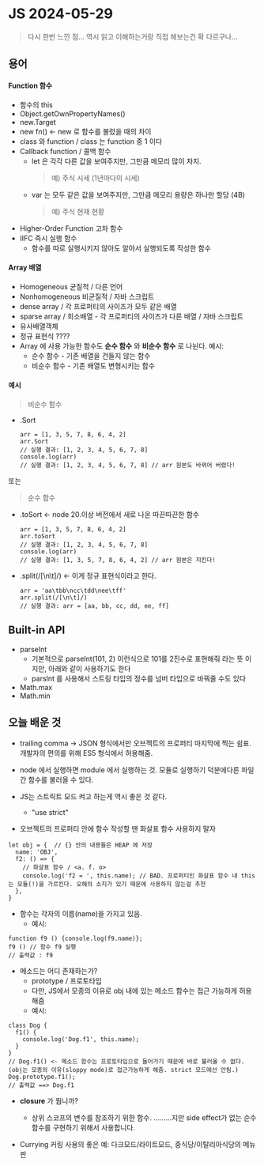 # JS 2024-05-29

> 다시 한번 느낀 점... 역시 읽고 이해하는거랑 직접 해보는건 확 다르구나... 

용어
--
#### Function 함수
- 함수의 this
- Object.getOwnPropertyNames()
- new.Target
- new fn() <- new 로 함수를 불렀을 때의 차이
- class 와 function / class 는 function 중 1 이다 
- Callback function / 콜백 함수
  - let 은 각각 다른 값을 보여주지만, 그만큼 메모리 많이 차지.
    > 예) 주식 시세 (1년마다의 시세)
  - var 는 모두 같은 값을 보여주지만, 그만큼 메모리 용량은 하나만 할당 (4B)
    > 예) 주식 현재 현황 
- Higher-Order Function 고차 함수
- IIFC 즉시 실행 함수
  - 함수를 따로 실행시키지 않아도 알아서 실행되도록 작성한 함수
 
#### Array 배열 
- Homogeneous 균질적 / 다른 언어
- Nonhomogeneous 비균질적 / 자바 스크립트
- dense array / 각 프로퍼티의 사이즈가 모두 같은 배열
- sparse array / 희소배열 - 각 프로퍼티의 사이즈가 다른 배열 / 자바 스크립트
- 유사배열객체
- 정규 표현식 ????
- Array 에 사용 가능한 함수도 **순수 함수** 와 **비순수 함수** 로 나뉜다. 예시: 
  - 순수 함수 - 기존 배열을 건들지 않는 함수
  - 비순수 함수 - 기존 배열도 변형시키는 함수
#### 예시
> 비순수 함수
- .Sort
  ```
  arr = [1, 3, 5, 7, 8, 6, 4, 2]
  arr.Sort
  // 실행 결과: [1, 2, 3, 4, 5, 6, 7, 8]
  console.log(arr)
  // 실행 결과: [1, 2, 3, 4, 5, 6, 7, 8] // arr 원본도 바뀌어 버렸다! 
  ```

또는

> 순수 함수
- .toSort <- node 20.이상 버전에서 새로 나온 따끈따끈한 함수
  ```
  arr = [1, 3, 5, 7, 8, 6, 4, 2]
  arr.toSort
  // 실행 결과: [1, 2, 3, 4, 5, 6, 7, 8]
  console.log(arr)
  // 실행 결과: [1, 3, 5, 7, 8, 6, 4, 2] // arr 원본은 지킨다!
  ```  
- .split(/[\n\t]/)    <- 이게 정규 표현식이라고 한다. 
  ```
  arr = 'aa\tbb\ncc\tdd\nee\tff'
  arr.split(/[\n\t]/)
  // 실행 결과: arr = [aa, bb, cc, dd, ee, ff]
  ```

Built-in API
---
- parseInt
  - 기본적으로 parseInt(101, 2) 이런식으로 101를 2진수로 표현해줘 라는 뜻 이지만, 아래와 같이 사용하기도 한다
  - parsInt 를 사용해서 스트링 타입의 정수를 넘버 타입으로 바꿔줄 수도 있다 
- Math.max
- Math.min
  
오늘 배운 것
--
- trailing comma -> JSON 형식에서만 오브젝트의 프로퍼티 마지막에 찍는 쉼표. 개발자의 편의를 위해 ES5 형식에서 허용해줌. 
- node 에서 실행하면 module 에서 실행하는 것. 모듈로 실행하기 덕분에다른 파일 간 함수를 불러올 수 있다. 
- JS는 스트릭트 모드 켜고 하는게 역시 좋은 것 같다.
  - "use strict"
    
- 오브젝트의 프로퍼티 안에 함수 작성할 땐 화살표 함수 사용하지 말자
```
let obj = {  // {} 안의 내용들은 HEAP 에 저장
  name: 'OBJ',
  f2: () => {
    // 화살표 함수 / <a. f. o>
    console.log('f2 = ', this.name); // BAD. 프로퍼티인 화살표 함수 내 this 는 모듈(!)을 가르킨다. 오해의 소지가 있기 때문에 사용하지 않는걸 추천
  },
}
```

- 함수는 각자의 이름(name)을 가지고 있음.
  - 예시: 
```
function f9 () {console.log(f9.name)};
f9 () // 함수 f9 실행
// 출력값 : f9
```


- 메소드는 어디 존재하는가?
  - prototype / 프로토타입
  - 다만, JS에서 모종의 이유로 obj 내에 있는 메소드 함수는 접근 가능하게 허용해줌
  - 예시:
```
class Dog {
  f1() {
    console.log('Dog.f1', this.name);
  }
}
// Dog.f1() <- 메소드 함수는 프로토타입으로 들어가기 때문에 바로 불러올 수 없다. (obj는 모종의 이유(sloppy mode)로 접근가능하게 해줌. strict 모드에선 안됨.)
Dog.prototype.f1();
// 출력값 ==> Dog.f1
```

- **closure** 가 뭡니까?
  - 상위 스코프의 변수를 참조하기 위한 함수. .........지만 side effect가 없는 순수 함수를 구현하기 위해서 사용합니다.
 
- Currying 커링 사용의 좋은 예: 다크모드/라이트모드, 중식당/이탈리아식당의 메뉴판

